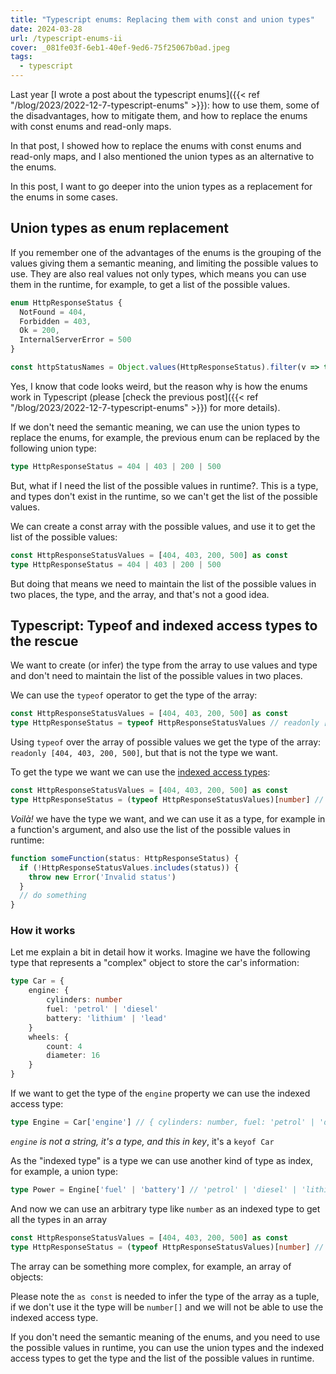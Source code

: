 ```yaml
---
title: "Typescript enums: Replacing them with const and union types"
date: 2024-03-28
url: /typescript-enums-ii
cover: _081fe03f-6eb1-40ef-9ed6-75f25067b0ad.jpeg
tags:
  - typescript
---
```


Last year [I wrote a post about the typescript enums]({{< ref "/blog/2023/2022-12-7-typescript-enums" >}}): how to use them, some of the disadvantages, how to mitigate them, and how to replace the enums with const enums and read-only maps.

In that post, I showed how to replace the enums with const enums and read-only maps, and I also mentioned the union types as an alternative to the enums.

In this post, I want to go deeper into the union types as a replacement for the enums in some cases.

## Union types as enum replacement
If you remember one of the advantages of the enums is the grouping of the values giving them a semantic meaning, and limiting the possible values to use. They are also real values not only types, which means you can use them in the runtime, for example, to get a list of the possible values.

```typescript
enum HttpResponseStatus {
  NotFound = 404,
  Forbidden = 403,
  Ok = 200,
  InternalServerError = 500
}

const httpStatusNames = Object.values(HttpResponseStatus).filter(v => typeof v === 'string')
```
Yes, I know that code looks weird, but the reason why is how the enums work in Typescript (please [check the previous post]({{< ref "/blog/2023/2022-12-7-typescript-enums" >}}) for more details).

If we don't need the semantic meaning, we can use the union types to replace the enums, for example, the previous enum can be replaced by the following union type:

```typescript
type HttpResponseStatus = 404 | 403 | 200 | 500
```

But, what if I need the list of the possible values in runtime?. This is a type, and types don't exist in the runtime, so we can't get the list of the possible values.

We can create a const array with the possible values, and use it to get the list of the possible values:

```typescript
const HttpResponseStatusValues = [404, 403, 200, 500] as const
type HttpResponseStatus = 404 | 403 | 200 | 500
```
But doing that means we need to maintain the list of the possible values in two places, the type, and the array, and that's not a good idea.

## Typescript: Typeof and indexed access types to the rescue

We want to create (or infer) the type from the array to use values and type and don't need to maintain the list of the possible values in two places.

We can use the `typeof` operator to get the type of the array:

```typescript
const HttpResponseStatusValues = [404, 403, 200, 500] as const
type HttpResponseStatus = typeof HttpResponseStatusValues // readonly [404, 403, 200, 500]
```
Using `typeof` over the array of possible values we get the type of the array: `readonly [404, 403, 200, 500]`, but that is not the type we want.

To get the type we want we can use the [indexed access types](https://www.typescriptlang.org/docs/handbook/2/indexed-access-types.html):

```typescript
const HttpResponseStatusValues = [404, 403, 200, 500] as const
type HttpResponseStatus = (typeof HttpResponseStatusValues)[number] // '404' | '403' | '200' | '500'
```
*Voilà!* we have the type we want, and we can use it as a type, for example in a function's argument, and also use the list of the possible values in runtime:

```typescript
function someFunction(status: HttpResponseStatus) {
  if (!HttpResponseStatusValues.includes(status)) {
    throw new Error('Invalid status')
  }
  // do something
}
```

### How it works
Let me explain a bit in detail how it works. Imagine we have the following type that represents a "complex" object to store the car's information:

```typescript
type Car = {
    engine: {
        cylinders: number
        fuel: 'petrol' | 'diesel'
        battery: 'lithium' | 'lead'
    }
    wheels: {
        count: 4
        diameter: 16
    }
}
```

If we want to get the type of the `engine` property we can use the indexed access type:

```typescript
type Engine = Car['engine'] // { cylinders: number, fuel: 'petrol' | 'diesel'}
```

*`engine` is not a string, it's a type, and this in key*, it's a `keyof Car`

As the "indexed type" is a type we can use another kind of type as index, for example, a union type:

```typescript
type Power = Engine['fuel' | 'battery'] // 'petrol' | 'diesel' | 'lithium' | 'lead'
```

And now we can use an arbitrary type like `number` as an indexed type to get all the types in an array

```typescript
const HttpResponseStatusValues = [404, 403, 200, 500] as const
type HttpResponseStatus = (typeof HttpResponseStatusValues)[number] // '404' | '403' | '200' | '500'
```

The array can be something more complex, for example, an array of objects:

Please note the `as const` is needed to infer the type of the array as a tuple, if we don't use it the type will be `number[]` and we will not be able to use the indexed access type.

If you don't need the semantic meaning of the enums, and you need to use the possible values in runtime, you can use the union types and the indexed access types to get the type and the list of the possible values in runtime.
